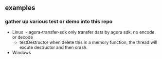 ## examples
### gather up various test or demo into this repo
- Linux
  - agora-transfer-sdk 
    only transfer data by agora sdk, no encode or decode
  - testDestructor
    when delete this in a memory function, the thread will excute destructor and then crash.
- Windows
